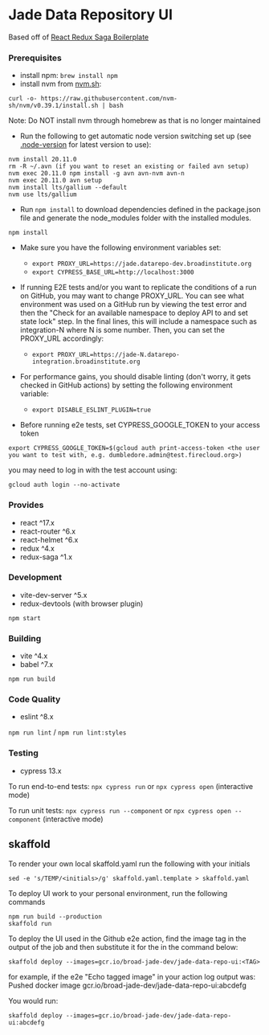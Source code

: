 # Jade Data Repository UI

Based off of [React Redux Saga Boilerplate](https://github.com/gilbarbara/react-redux-saga-boilerplate)

### Prerequisites

- install npm: `brew install npm`
- install nvm from [nvm.sh](https://github.com/nvm-sh/nvm#install--update-script):

```
curl -o- https://raw.githubusercontent.com/nvm-sh/nvm/v0.39.1/install.sh | bash
```

Note: Do NOT install nvm through homebrew as that is no longer maintained

- Run the following to get automatic node version switching set up (see [.node-version](.node-version) for latest version to use):

```
nvm install 20.11.0
rm -R ~/.avn (if you want to reset an existing or failed avn setup)
nvm exec 20.11.0 npm install -g avn avn-nvm avn-n
nvm exec 20.11.0 avn setup
nvm install lts/gallium --default
nvm use lts/gallium
```

- Run `npm install` to download dependencies defined in the package.json file and generate the node_modules folder with the installed modules.

```
npm install
```

- Make sure you have the following environment variables set:

  - `export PROXY_URL=https://jade.datarepo-dev.broadinstitute.org`
  - `export CYPRESS_BASE_URL=http://localhost:3000`
    
- If running E2E tests and/or you want to replicate the conditions of a run on GitHub, you may want to change PROXY_URL. You can see what environment was used on a GitHub run by viewing the test error and then the "Check for an available namespace to deploy API to and set state lock" step. In the final lines, this will include a namespace such as integration-N where N is some number. Then, you can set the PROXY_URL accordingly:
  
  - `export PROXY_URL=https://jade-N.datarepo-integration.broadinstitute.org`

- For performance gains, you should disable linting (don't worry, it gets checked in GitHub actions) by setting the following environment variable:

  - `export DISABLE_ESLINT_PLUGIN=true`

- Before running e2e tests, set CYPRESS_GOOGLE_TOKEN to your access token

```
export CYPRESS_GOOGLE_TOKEN=$(gcloud auth print-access-token <the user you want to test with, e.g. dumbledore.admin@test.firecloud.org>)
```

you may need to log in with the test account using:

```
gcloud auth login --no-activate
```

### Provides

- react ^17.x
- react-router ^6.x
- react-helmet ^6.x
- redux ^4.x
- redux-saga ^1.x

### Development

- vite-dev-server ^5.x
- redux-devtools (with browser plugin)

`npm start`

### Building

- vite ^4.x
- babel ^7.x

`npm run build`

### Code Quality

- eslint ^8.x

`npm run lint` / `npm run lint:styles`

### Testing

- cypress 13.x

To run end-to-end tests: `npx cypress run` or `npx cypress open` (interactive mode)

To run unit tests: `npx cypress run --component` or `npx cypress open --component` (interactive mode)

## skaffold

To render your own local skaffold.yaml run the following with your initials

```
sed -e 's/TEMP/<initials>/g' skaffold.yaml.template > skaffold.yaml
```

To deploy UI work to your personal environment, run the following commands

```
npm run build --production
skaffold run
```

To deploy the UI used in the Github e2e action, find the image tag in the output of the job and then substitute it for the <TAG> in the command below:

```
skaffold deploy --images=gcr.io/broad-jade-dev/jade-data-repo-ui:<TAG>
```

for example, if the e2e "Echo tagged image" in your action log output was:
Pushed docker image gcr.io/broad-jade-dev/jade-data-repo-ui:abcdefg

You would run:

```
skaffold deploy --images=gcr.io/broad-jade-dev/jade-data-repo-ui:abcdefg
```
